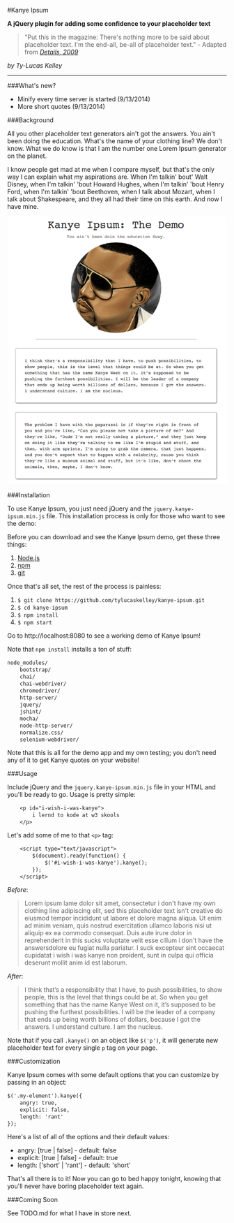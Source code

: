 #Kanye Ipsum

**A jQuery plugin for adding some confidence to your placeholder text**

> "Put this in the magazine: There's nothing more to be said about placeholder text. I'm the end-all, be-all of placeholder text." - Adapted from *[Details, 2009](http://www.details.com/culture-trends/cover-stars/200902/hip-hop-artist-kanye-west-talks-fashion-and-music)*

*by Ty-Lucas Kelley*

---

###What's new?

* Minify every time server is started (9/13/2014)
* More short quotes (9/13/2014)

###Background

All you other placeholder text generators ain't got the answers. You ain't been doing the education. What's the name of your clothing line? We don't know. What we do know is that I am the number one Lorem Ipsum generator on the planet.

I know people get mad at me when I compare myself, but that's the only way I can explain what my aspirations are. When I'm talkin' bout' Walt Disney, when I'm talkin' 'bout Howard Hughes, when I'm talkin' 'bout Henry Ford, when I'm talkin' 'bout Beethoven, when I talk about Mozart, when I talk about Shakespeare, and they all had their time on this earth. And now I have mine.

![screenshot](img/kanye-ipsum.png)

###Installation

To use Kanye Ipsum, you just need jQuery and the `jquery.kanye-ipsum.min.js` file. This installation process is only for those who want to see the demo:

Before you can download and see the Kanye Ipsum demo, get these three things:

1. [Node.js](http://nodejs.org/)
2. [npm](http://npmjs.org)
3. [git](http://git-scm.com/)

Once that's all set, the rest of the process is painless:

1. `$ git clone https://github.com/tylucaskelley/kanye-ipsum.git`
2. `$ cd kanye-ipsum`
3. `$ npm install`
4. `$ npm start`

Go to http://localhost:8080 to see a working demo of Kanye Ipsum!

Note that `npm install` installs a ton of stuff:

    node_modules/
        bootstrap/
        chai/
        chai-webdriver/
        chromedriver/
        http-server/
        jquery/
        jshint/
        mocha/
        node-http-server/
        normalize.css/
        selenium-webdriver/

Note that this is all for the demo app and my own testing; you don't need any of it to get Kanye quotes on your website!

###Usage

Include jQuery and the `jquery.kanye-ipsum.min.js` file in your HTML and you'll be ready to go. Usage is pretty simple:

        <p id="i-wish-i-was-kanye">
            i lernd to kode at w3 skools
        </p>
        
Let's add some of me to that `<p>` tag:

        <script type="text/javascript">
            $(document).ready(function() {
                $('#i-wish-i-was-kanye').kanye();
            });
        </script>

*Before*:

> Lorem ipsum lame dolor sit amet, consectetur i don't have my own clothing line adipiscing elit, sed this placeholder text isn't creative do eiusmod tempor incididunt ut labore et dolore magna aliqua. Ut enim ad minim veniam, quis nostrud exercitation ullamco laboris nisi ut aliquip ex ea commodo consequat. Duis aute irure dolor in reprehenderit in this sucks voluptate velit esse cillum i don't have the answersdolore eu fugiat nulla pariatur. I suck excepteur sint occaecat cupidatat i wish i was kanye non proident, sunt in culpa qui officia deserunt mollit anim id est laborum.

*After*:

> I think that’s a responsibility that I have, to push possibilities, to show people, this is the level that things could be at. So when you get something that has the name Kanye West on it, it’s supposed to be pushing the furthest possibilities. I will be the leader of a company that ends up being worth billions of dollars, because I got the answers. I understand culture. I am the nucleus.

Note that if you call `.kanye()` on an object like `$('p')`, it will generate new placeholder text for every single `p` tag on your page.

###Customization

Kanye Ipsum comes with some default options that you can customize by passing in an object:

    $('.my-element').kanye({
        angry: true,
        explicit: false,
        length: 'rant'
    });
    
Here's a list of all of the options and their default values:

* angry: [true | false] - default: false
* explicit: [true | false] - default: true
* length: ['short' | 'rant'] - default: 'short'

That's all there is to it! Now you can go to bed happy tonight, knowing that you'll never have boring placeholder text again.

###Coming Soon

See TODO.md for what I have in store next.
